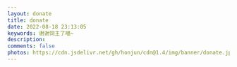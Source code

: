 ```yaml
---
layout: donate
title: donate
date: 2022-08-18 23:13:05
keywords: 谢谢饲主了喵~
description: 
comments: false
photos: https://cdn.jsdelivr.net/gh/honjun/cdn@1.4/img/banner/donate.jpg
---
```

